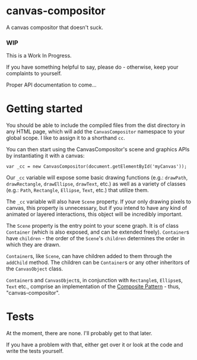 # canvas-compositor
A canvas compositor that doesn't suck. 

### WIP

This is a Work In Progress. 

If you have something helpful to say, please do - otherwise, keep your complaints to yourself. 

Proper API documentation to come... 

# Getting started

You should be able to include the compiled files from the dist directory in any HTML page, which will add the `CanvasCompositor` namespace to your global scope. I like to assign it to a shorthand `cc`. 

You can then start using the CanvasCompositor's scene and graphics APIs by instantiating it with a canvas: 

```
var _cc = new CanvasCompositor(document.getElementById('myCanvas'));
```

Our `_cc` variable will expose some basic drawing functions (e.g.: `drawPath`, `drawRectangle`, `drawEllipse`, `drawText`, etc.) as well as a variety of classes (e.g.: `Path`, `Rectangle`, `Ellipse`, `Text`, etc.) that utilize them. 

The `_cc` variable will also have `Scene` property. If your only drawing pixels to canvas, this property is unnecessary, but if you intend to have any kind of animated or layered interactions, this object will be incredibly important. 

The `Scene` property is the entry point to your scene graph. It is of class `Container` (which is also exposed, and can be extended freely). `Container`s have `children` - the order of the `Scene`'s `children` determines the order in which they are drawn. 

`Container`s, like `Scene`, can have children added to them through the `addChild` method. The children can be `Container`s or any other inheritors of the `CanvasObject` class. 

`Container`s and `CanvasObject`s, in conjunction with `Rectangle`s, `Ellipse`s, `Text` etc., comprise an implementation of the [Composite Pattern](http://en.wikipedia.org/wiki/Composite_pattern) - thus, "canvas-compositor". 

# Tests

At the moment, there are none. I'll probably get to that later. 

If you have a problem with that, either get over it or look at the code and write the tests yourself. 
